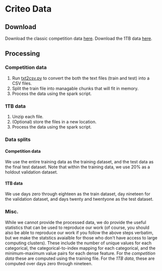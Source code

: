 # Criteo Data

## Download
Download the classic competition data [here](http://labs.criteo.com/2014/02/kaggle-display-advertising-challenge-dataset/).
Download the 1TB data [here](https://labs.criteo.com/2013/12/download-terabyte-click-logs-2/).

## Processing
### Competition data
1. Run [txt2csv.py](./txt2csv.py) to convert the both the text files (train and test) into a CSV files.
2. Split the train file into managable chunks that will fit in memory.
3. Process the data using the spark script. 

### 1TB data
1. Unzip each file.
2. (Optional) store the files in a new location.
3. Process the data using the spark script.

### Data splits
#### Competition data
We use the entire training data as the training dataset, and the test data as the final test dataset.  Note that within the training data, we use 20% as a holdout validation dataset.

#### 1TB data
We use days zero through eighteen as the train dataset, day nineteen for the validation dataset, and days twenty and twentyone as the test dataset.

### Misc.
 While we cannot provide the processed data, we do provide the useful statistics that can be used to reproduce our work (of course, you should also be able to reproduce our work if you follow the above steps verbatim, but we make the statstics avaialble for those who don't have access to large computing clusters).  These include the number of unique values for each categorical, the categorical-to-index mapping for each categorical, and the minimum-maximum value pairs for each dense feature.  For the *competition data* these are computed using the training file.  For the *1TB data*, these are computed over days zero through nineteen.
 

